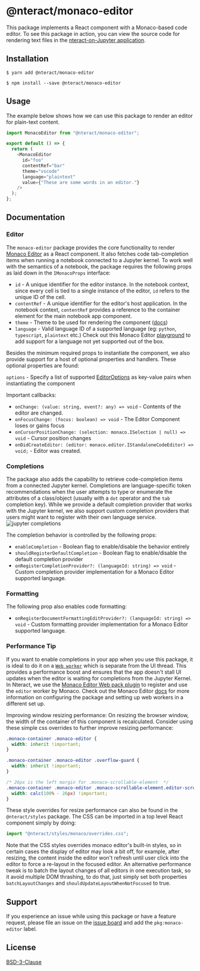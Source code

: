 # @nteract/monaco-editor

This package implements a React component with a Monaco-based code editor. To see this package in action, you can view the source code for rendering text files in the [nteract-on-Jupyter application](https://github.com/nteract/nteract/blob/master/applications/jupyter-extension/nteract_on_jupyter/app/contents/file/text-file.js).

## Installation

```
$ yarn add @nteract/monaco-editor
```

```
$ npm install --save @nteract/monaco-editor
```

## Usage

The example below shows how we can use this package to render an editor for plain-text content.

```javascript
import MonacoEditor from "@nteract/monaco-editor";

export default () => {
  return (
    <MonacoEditor
      id="foo"
      contentRef="bar"
      theme="vscode"
      language="plaintext"
      value={"These are some words in an editor."}
    />
  );
};
```

## Documentation

### Editor
The `monaco-editor` package provides the core functionality to render [Monaco Editor](https://microsoft.github.io/monaco-editor/) as a React component. It also fetches code tab-completion items when running a notebook connected to a Jupyter kernel. To work well with the semantics of a notebook, the package requires the following props as laid down in the `IMonacoProps` interface:

* `id` - A unique identifier for the editor instance. In the notebook context, since every cell is tied to a single instance of the editor, `id` refers to the unique ID of the cell.
* `contentRef` - A unique identifier for the editor's host application. In the notebook context, `contentRef` provides a reference to the container element for the main notebook app component.
* `theme` - Theme to be used for rendering the component ([docs](https://microsoft.github.io/monaco-editor/api/interfaces/monaco.editor.idiffeditorconstructionoptions.html#theme))
* `language` - Valid language ID of a supported language (eg: `python`, `typescript`, `plaintext` etc.) Check out this Monaco Editor [playground](https://microsoft.github.io/monaco-editor/playground.html#extending-language-services-custom-languages) to add support for a language not yet supported out of the box.

Besides the minimum required props to instantiate the component, we also provide support for a host of optional properties and handlers. These optional properties are found:

`options` - Specify a list of supported [EditorOptions](https://microsoft.github.io/monaco-editor/api/interfaces/monaco.editor.ieditoroptions.html) as key-value pairs when instantiating the component

Important callbacks:
* `onChange: (value: string, event?: any) => void` - Contents of the editor are changed.
* `onFocusChange: (focus: boolean) => void` - The Editor Component loses or gains focus
* `onCursorPositionChange: (selection: monaco.ISelection | null) => void` - Cursor position changes
* `onDidCreateEditor: (editor: monaco.editor.IStandaloneCodeEditor) => void;` - Editor was created.

### Completions
The package also adds the capability to retrieve code-completion items from a connected Jupyter kernel. Completions are language-specific token recommendations when the user attempts to type or enumerate the attributes of a class/object (usually with a `dot` operator and the `tab` completion key). While we provide a default completion provider that works with the Jupyter kernel, we also support custom completion providers that users might want to register with their own language service.
![jupyter completions](https://i.stack.imgur.com/rcieN.png)

The completion behavior is controlled by the following props:

* `enableCompletion` - Boolean flag to enable/disable the behavior entirely
* `shouldRegisterDefaultCompletion` - Boolean flag to enable/disable the default completion provider
* `onRegisterCompletionProvider?: (languageId: string) => void` - Custom completion provider implementation for a Monaco Editor supported language.

### Formatting
The following prop also enables code formatting:
* `onRegisterDocumentFormattingEditProvider?: (languageId: string) => void` - Custom formatting provider implementation for a Monaco Editor supported language.

### Performance Tip

If you want to enable completions in your app when you use this package, it is ideal to do it on a [`Web worker`](https://developer.mozilla.org/en-US/docs/Web/API/Web_Workers_API/Using_web_workers) which is separate from the UI thread. This provides a performance boost and ensures that the app doesn't stall UI updates when the editor is waiting for completions from the Jupyter Kernel. In Nteract, we use the [Monaco Editor Web pack plugin](https://github.com/microsoft/monaco-editor-webpack-plugin) to register and use the `editor` worker by Monaco. Check out the Monaco Editor [docs](https://github.com/microsoft/monaco-editor/blob/master/docs/integrate-esm.md) for more information on configuring the package and setting up web workers in a different set up.

Improving window resizing performance:
On resizing the browser window, the width of the container of this component is recalculated. Consider using these simple css overrides to further improve resizing performance:

```css
.monaco-container .monaco-editor {
  width: inherit !important;
}

.monaco-container .monaco-editor .overflow-guard {
  width: inherit !important;
}

/* 26px is the left margin for .monaco-scrollable-element  */
.monaco-container .monaco-editor .monaco-scrollable-element.editor-scrollable.vs {
  width: calc(100% - 26px) !important;
}
```
These style overrides for resize performance can also be found in the `@nteract/styles` package.
The CSS can be imported in a top level React component simply by doing:
```typescript
import "@nteract/styles/monaco/overrides.css";
```

Note that the CSS styles overrides monaco editor's built-in styles, so in certain cases the display of editor may look a bit off,  for example, after resizing, the content inside the editor won't refresh until user click into the editor to force a re-layout in the focused editor.
An alternative performance tweak is to batch the layout changes of all editors in one execution task, so it avoid multiple DOM  thrashing, to do that, just simply set both properties `batchLayoutChanges` and `shouldUpdateLayoutWhenNotFocused` to true.

## Support

If you experience an issue while using this package or have a feature request, please file an issue on the [issue board](https://github.com/nteract/nteract/issues/new/choose) and add the `pkg:monaco-editor` label.

## License

[BSD-3-Clause](https://choosealicense.com/licenses/bsd-3-clause/)
